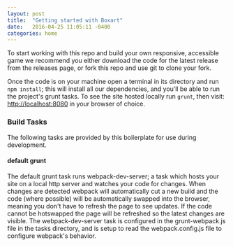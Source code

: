 ```yaml
---
layout: post
title:  "Getting started with Boxart"
date:   2016-04-25 11:05:11 -0400
categories: home
---
```

To start working with this repo and build your own responsive, accessible game we recommend you either download the code for the latest release from the releases page, or fork this repo and use git to clone your fork.

Once the code is on your machine open a terminal in its directory and run <code>npm install</code>; this will install all our dependencies, and you’ll be able to run the project's grunt tasks. To see the site hosted locally run <code>grunt</code>, then visit: [http://localhost:8080](http://localhost:8080) in your browser of choice.</p>

### Build Tasks

The following tasks are provided by this boilerplate for use during development.</p>

<div class="example">
    <h4 class="ex-hed">default grunt</h4>
    <p>The default grunt task runs webpack-dev-server; a task which hosts your site on a local http server and watches your code for changes. When changes are detected webpack will automatically cut a new build and the code (where possible) will be automatically swapped into the browser, meaning you don't have to refresh the page to see updates. If the code cannot be hotswapped the page will be refreshed so the latest changes are visible. The webpack-dev-server task is configured in the grunt-webpack.js file in the tasks directory, and is setup to read the webpack.config.js file to configure webpack's behavior.</p>
</div>

